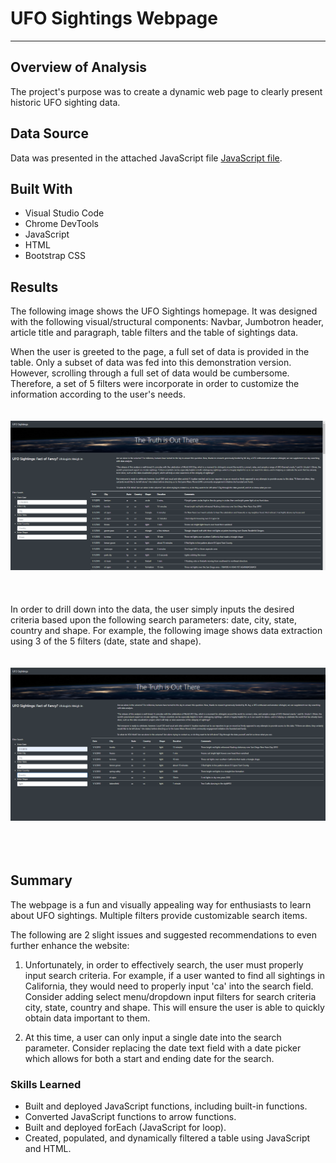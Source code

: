 # UFO Sightings Webpage
----------------------------------------------------------------------------------

## Overview of Analysis
The project's purpose was to create a dynamic web page to clearly present historic UFO sighting data.  

## Data Source
Data was presented in the attached JavaScript file [JavaScript file](static/js/data.js/).  

## Built With
* Visual Studio Code
* Chrome DevTools
* JavaScript
* HTML
* Bootstrap CSS

## Results

The following image shows the UFO Sightings homepage.  It was designed with the following visual/structural components: Navbar, Jumbotron header, article title and paragraph, table filters and the table of sightings data.  

When the user is greeted to the page, a full set of data is provided in the table.  Only a subset of data was fed into this demonstration version.  However, scrolling through a full set of data would be cumbersome.  Therefore, a set of 5 filters were incorporate in order to customize the information according to the user's needs.  
<br>
<br>
![Fig_1](static/images/Home_Screen.PNG)
<br>
<br>
<br>
<br>
In order to drill down into the data, the user simply inputs the desired criteria based upon the following search parameters: date, city, state, country and shape.  For example, the following image shows data extraction using 3 of the 5 filters (date, state and shape).  
<br>
<br>
![Fig_2](static/images/Filtered.PNG)
<br>
<br>
<br>
<br>
## Summary  

The webpage is a fun and visually appealing way for enthusiasts to learn about UFO sightings.  Multiple filters provide customizable search items.

The following are 2 slight issues and suggested recommendations to even further enhance the website:

1. Unfortunately, in order to effectively search, the user must properly input search criteria.  For example, if a user wanted to find all sightings in California, they would need to properly input 'ca' into the search field.  Consider adding select menu/dropdown input filters for search criteria city, state, country and shape.  This will ensure the user is able to quickly obtain data important to them.  

2. At this time, a user can only input a single date into the search parameter.  Consider replacing the date text field with a date picker which allows for both a start and ending date for the search.  

### Skills Learned
* Built and deployed JavaScript functions, including built-in functions.
* Converted JavaScript functions to arrow functions.
* Built and deployed forEach (JavaScript for loop).
* Created, populated, and dynamically filtered a table using JavaScript and HTML.
